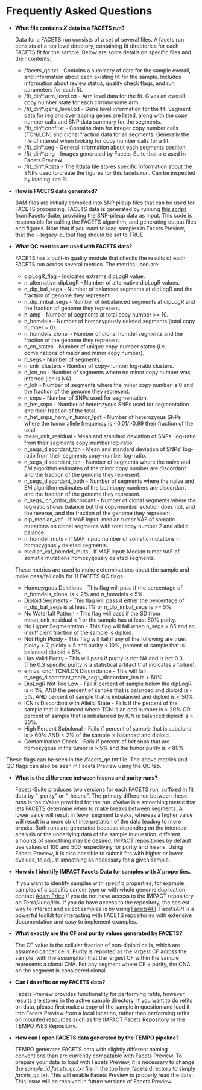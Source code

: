 # Frequently Asked Questions

* **What file contains *X* data in a FACETS run?**

  Data for a FACETS run consists of a set of several files.  A facets run consists of a top level directory, containing fit directories for each FACETS fit for the sample.  Below are some details on specific files and their contents:
  * /facets_qc.txt - Contains a summary of data for the sample overall, and information about each existing fit for the sample.  Includes information about review status, quality check flags, and run parameters for each fit.
  * /fit_dir/*.arm_level.txt - Arm level data for the fit.  Gives an overall copy number state for each chromosome arm.
  * /fit_dir/*.gene_level.txt - Gene level information for the fit.  Segment data for regions overlapping genes are listed, along with the copy number calls and SNP data summary for the segments.
  * /fit_dir/*.cncf.txt - Contains data for integer copy number calls (TCN/LCN) and clonal fraction data for all segments. Generally the file of interest when looking for copy number calls for a fit.
  * /fit_dir/*.seg - General information about each segments position.
  * /fit_dir/*.png - Images generated by Facets-Suite that are used in Facets Preview.
  * /fit_dir/*.Rdata - The Rdata file stores specific information about the SNPs used to create the figures for this facets run. Can be inspected by loading into R.

* **How is FACETS data generated?**

  BAM files are initially compiled into SNP pileup files that can be used for FACETS processing.  FACETS data is generated by running [this script](https://github.com/mskcc/facets-suite/blob/7d54d0f67e3136bd60d94ad810a9c855df113096/run-facets-wrapper.R) from Facets-Suite, providing the SNP-pileup data as input.  This code is responsible for calling the FACETS algorithm, and generating output files and figures.  Note that if you want to load samples in Facets Preview, that the --legacy-output flag should be set to TRUE.  

* **What QC metrics are used with FACETS data?**

  FACETS has a built-in quality module that checks the results of each FACETS run across several metrics. The metrics used are:
  * dipLogR_flag - Indicates extreme dipLogR value.
  * n_alternative_dipLogR - Number of alternative dipLogR values.
  * n_dip_bal_segs - Number of balanced segments at dipLogR and the fraction of genome they represent.
  * n_dip_imbal_segs - Number of imbalanced segments at dipLogR and the fraction of genome they represent.
  * n_amp - Number of segments at total copy number >= 10.
  * n_homdels - Number of homozygously deleted segments (total copy number = 0).
  * n_homdels_clonal - Number of clonal homdel segments and the fraction of the genome they represent.
  * n_cn_states - Number of unique copy-number states (i.e. combinations of major and minor copy number).
  * n_segs - Number of segments.
  * n_cnlr_clusters - Number of copy-number log-ratio clusters.
  * n_lcn_na - Number of segments where no minor copy number was inferred (lcn is NA).
  * n_loh - Number of segments where the minor copy number is 0 and the fraction of the genome they represent.
  * n_snps - Number of SNPs used for segmentation.
  * n_het_snps - Number of heterozyous SNPs used for segmentation and their fraction of the total.
  * n_het_snps_hom_in_tumor_1pct - Number of heterozyous SNPs where the tumor allele frequency is <0.01/>0.99 their fraction of the total.
  * mean_cnlr_residual - Mean and standard deviation of SNPs' log-ratio from their segments copy-number log-ratio.
  * n_segs_discordant_tcn - Mean and standard deviation of SNPs' log-ratio from their segments copy-number log-ratio.
  * n_segs_discordant_lcn - Number of segments where the naïve and EM algorithm estimates of the minor copy number are discordant and the fraction of the genome they represent.
  * n_segs_discordant_both - Number of segments where the naïve and EM algorithm estimates of the both copy numbers are discordant and the fraction of the genome they represent.
  * n_segs_icn_cnlor_discordant - Number of clonal segments where the log-ratio shows balance but the copy-number solution does not, and the reverse, and the fraction of the genome they represent.
  * dip_median_vaf - If MAF input: median tumor VAF of somatic mutations on clonal segments with total copy number 2 and allelic balance.
  * n_homdel_muts - If MAF input: number of somatic mutations in homozygously deleted segments.
  * median_vaf_homdel_muts - If MAF input: Median tumor VAF of somatic  mutations homozygously deleted segments.

  These metrics are used to make determinations about the sample and make pass/fail calls for 11 FACETS QC flags.
  * Homozygous Deletions - This flag will pass if the percentage of n_homdels_clonal is < 2% and n_homdels < 5%.
  * Diploid Segments - This flag will pass if either the percentage of n_dip_bal_segs is at least 1% or n_dip_imbal_segs is >= 5%.
  * No Waterfall Pattern - This flag will pass if the SD from mean_cnlr_residual < 1 or the sample has at least 50% purity.
  * No Hyper Segmentation	- This flag will fail when n_segs > 65 and an insufficient fraction of the sample is diploid.
  * Not High Ploidy	- This flag will fail if any of the following are true: ploidy > 7, ploidy > 5 and purity < 10%, percent of sample that is balanced diploid < 5%.
  * Has Valid Purity - This will pass if purity is not NA and is not 0.3. (The 0.3 specific purity is a statistical artifact that indicates a failure).
  * em vs. cncf TCN/LCN Discordance - This will fail n_segs_discordant_tcn/n_segs_discordant_lcn is > 50%.
  * DipLogR Not Too Low	- Fail if percent of sample below the dipLogR is < 1%, AND the percent of sanoke that is balanced and diploid is < 5%, AND percent of sample that is imbalanced and diploid is < 50%.
  * ICN is Discordant with Allelic State - Fails if the percent of the sample that is balanced where TCN is an odd number is > 20% OR percent of sample that is imbalanced by ICN is balanced diploid is > 20%.
  * High Percent Subclonal - Fails if percent of sample that is subclonal is > 60% AND < 2% of the sample is balanced and diploid.
  * Contamination Check	- Fails if percent of het snps that are homozygous in the tumor is > 5% and the tumor purity is < 80%.

These flags can be seen in the /facets_qc.txt file.  The above metrics and QC flags can also be seen in Facets Preview using the QC tab.

* **What is the difference between hisens and purity runs?**

  Facets-Suite produces two versions for each FACETS run, suffixed in fit data by "_purity" or "_hisens".  The primary difference between these runs is the cValue provided for the run.  cValue is a smoothing metric that lets FACETS determine when to make breaks between segments.  A lower value will result in fewer segment breaks, whereas a higher value will result in a more strict interpretation of the data leading to more breaks.  Both runs are generated because depending on the intended analysis or the underlying data of the sample in question, different amounts of smoothing may be desired. IMPACT repositories by default use values of 100 and 500 respectively for purity and hisens. Using Facets Preview, it is also possible to submit fits with higher or lower cValues, to adjust smoothing as necessary for a given sample.

* **How do I identify IMPACT Facets Data for samples with *X* properties.**

  If you want to identify samples with specific properties, for example, samples of a specific cancer type or with whole genome duplication, contact [Adam Price](pricea2@mskcc.org) if you do not have access to the IMPACT repository on Terra/Juno/Iris.  If you do have access to the repository, the easiest way to interact and select samples is by using [FacetsAPI](http://github.com/mskcc/facetsAPI/).  FacetsAPI is a powerful toolkit for interacting with FACETS repositories with extensive documentation and easy to implement examples.  

* **What exactly are the CF and purity values generated by FACETS?**

  The CF value is the cellular fraction of non-diploid cells, which are assumed cancer cells. Purity is reported as the largest CF across the sample, with the assumption that the largest CF within the sample represents a clonal CNA. For any segment where CF = purity, the CNA on the segment is considered clonal.

* **Can I do refits on my FACETS data?**

  Facets Preview provides functionality for performing refits, however, results are stored in the active sample directory.  If you want to do refits on data, please first make a copy of the sample in question and load it into Facets Preview from a local location, rather than performing refits on mounted resources such as the IMPACT Facets Repository or the TEMPO WES Repository.  

* **How can I open FACETS data generated by the TEMPO pipeline?**
  
  TEMPO generates FACETS data with slightly different naming conventions than are currently compatable with Facets Preview.  To prepare your data to load with Facets Preview, it is necessary to change the *sample_id.facets_qc.txt* file in the top level facets directory to simply *facets_qc.txt*.  This will enable Facets Preview to properly read the data.  This issue will be resolved in future versions of Facets Preview.

